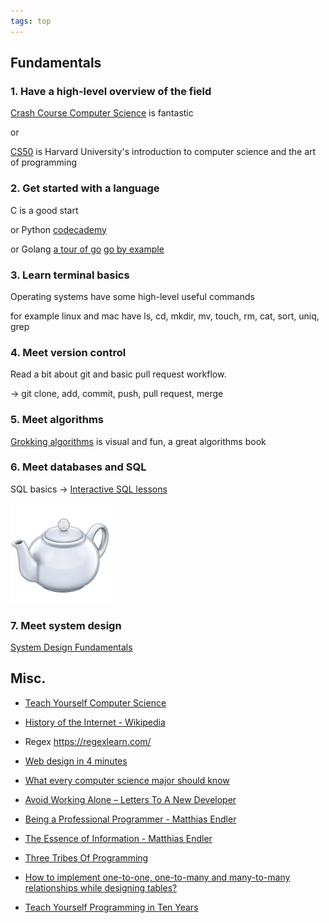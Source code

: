 ```yaml
---
tags: top
---
```


## Fundamentals 

### 1. Have a high-level overview of the field 

[Crash Course Computer Science](https://www.youtube.com/playlist?list=PL8dPuuaLjXtNlUrzyH5r6jN9ulIgZBpdo) is fantastic 

or 

[CS50](https://www.youtube.com/playlist?list=PLhQjrBD2T381L3iZyDTxRwOBuUt6m1FnW) is Harvard University's introduction to computer science and the art of programming

### 2. Get started with a language

C is a good start

or Python [codecademy](https://www.codecademy.com/learn/learn-python) 

or Golang [a tour of go](https://go.dev/tour/welcome/1) [go by example](https://gobyexample.com/)

### 3. Learn terminal basics 

Operating systems have some high-level useful commands 

for example linux and mac have ls, cd, mkdir, mv, touch, rm, cat, sort, uniq, grep

### 4. Meet version control 

Read a bit about git and basic pull request workflow. 

-> git clone, add, commit, push, pull request, merge 

### 5. Meet algorithms 

[Grokking algorithms](http://93.174.95.29/main/9F2B390517083CF4485BA524B80815F5) is visual and fun, a great algorithms book  

### 6. Meet databases and SQL 

SQL basics -> [Interactive SQL lessons](https://sqlbolt.com/) 
   
<a href="https://developer.mozilla.org/en-US/docs/Web/HTTP/Status/418">
<img src="/static/img/teapot.png">
</a>

### 7. Meet system design 

[System Design Fundamentals](https://www.youtube.com/watch?v=lX4CrbXMsNQ&list=PLCRMIe5FDPsd0gVs500xeOewfySTsmEjf&pp=iAQB)


## Misc. 

* [Teach Yourself Computer Science](https://teachyourselfcs.com/)

* [History of the Internet - Wikipedia](https://en.wikipedia.org/wiki/History_of_the_Internet)
  
* Regex <https://regexlearn.com/>

* [Web design in 4 minutes](https://jgthms.com/web-design-in-4-minutes/)

* [What every computer science major should know](http://matt.might.net/articles/what-cs-majors-should-know/)

* [Avoid Working Alone – Letters To A New Developer](https://letterstoanewdeveloper.com/2019/06/24/avoid-working-alone/)

* [Being a Professional Programmer - Matthias Endler](https://endler.dev/2017/professional-programming/)

* [The Essence of Information - Matthias Endler](https://endler.dev/2017/the-essence-of-information/)
  
* [Three Tribes Of Programming](https://josephg.com/blog/3-tribes/)

* [How to implement one-to-one, one-to-many and many-to-many relationships while designing tables?](https://stackoverflow.com/questions/7296846/how-to-implement-one-to-one-one-to-many-and-many-to-many-relationships-while-de)

* [Teach Yourself Programming in Ten Years](http://norvig.com/21-days.html)
